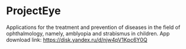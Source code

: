 # ProjectEye
 Applications for the treatment and prevention of diseases in the field of ophthalmology, namely, amblyopia and strabismus in children.
App download link: https://disk.yandex.ru/d/njw4pV1Kpc6Y0Q
